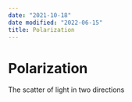 ```yaml
---
date: "2021-10-18"
date modified: "2022-06-15"
title: Polarization
---
```


# Polarization
The scatter of light in two directions
